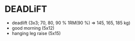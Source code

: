 # DEADLiFT
* deadlift (3x3; 70, 80, 90 % 1RM(90 %) => 145, 165, 185 kg)
* good morning (5x12)
* hanging leg raise (5x15)
